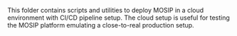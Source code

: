 This folder contains scripts and utilities to deploy MOSIP in a cloud environment with CI/CD pipeline setup.  The cloud setup is useful for testing the MOSIP platform emulating a close-to-real production setup.  
